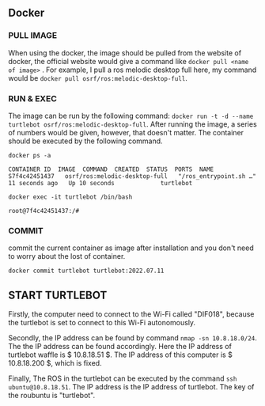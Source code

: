 ## Docker
### PULL IMAGE
When using the docker, the image should be pulled from the website of docker, the official website would give a command like `docker pull <name of image>` . For example, I pull a ros melodic desktop full here, my command would be `docker pull osrf/ros:melodic-desktop-full`. 

### RUN & EXEC
The image can be run by the following command: `docker run -t -d --name turtlebot osrf/ros:melodic-desktop-full`. After running the image, a series of numbers would be given, however, that doesn't matter. The container should be executed by the following command.
```
docker ps -a

CONTAINER ID  IMAGE  COMMAND  CREATED  STATUS  PORTS  NAME
S7f4c42451437   osrf/ros:melodic-desktop-full   "/ros_entrypoint.sh …"   11 seconds ago   Up 10 seconds             turtlebot
```

```
docker exec -it turtlebot /bin/bash

root@7f4c42451437:/#
```

### COMMIT
commit the current container as image after installation and you don't need to worry about the lost of container.
```
docker commit turtlebot turtlebot:2022.07.11
```


## START TURTLEBOT
Firstly, the computer need to connect to the Wi-Fi called "DIF018", because the turtlebot is set to connect to this Wi-Fi autonomously.

Secondly, the IP address can be found by command `nmap -sn 10.8.18.0/24`. The the IP address can be found accordingly. Here the IP address of turtlebot waffle is $ 10.8.18.51 $. The IP address of this computer is $ 10.8.18.200 $, which is fixed.

Finally, The ROS in the turtlebot can be executed by the command `ssh ubuntu@10.8.18.51`. The IP address is the IP address of turtlebot. The key of the roubuntu is "turtlebot".


